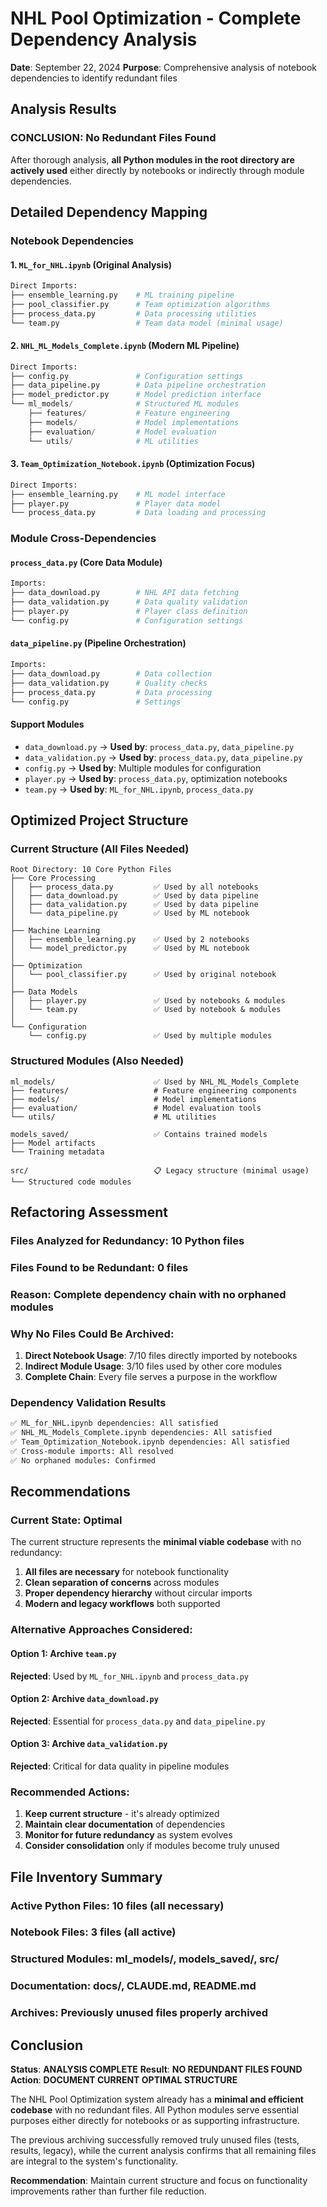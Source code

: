 # NHL Pool Optimization - Complete Dependency Analysis

**Date**: September 22, 2024
**Purpose**: Comprehensive analysis of notebook dependencies to identify redundant files

## Analysis Results

### **CONCLUSION: No Redundant Files Found**

After thorough analysis, **all Python modules in the root directory are actively used** either directly by notebooks or indirectly through module dependencies.

## Detailed Dependency Mapping

### **Notebook Dependencies**

#### 1. `ML_for_NHL.ipynb` (Original Analysis)
```python
Direct Imports:
├── ensemble_learning.py    # ML training pipeline
├── pool_classifier.py      # Team optimization algorithms
├── process_data.py         # Data processing utilities
└── team.py                 # Team data model (minimal usage)
```

#### 2. `NHL_ML_Models_Complete.ipynb` (Modern ML Pipeline)
```python
Direct Imports:
├── config.py               # Configuration settings
├── data_pipeline.py        # Data pipeline orchestration
├── model_predictor.py      # Model prediction interface
└── ml_models/              # Structured ML modules
    ├── features/           # Feature engineering
    ├── models/             # Model implementations
    ├── evaluation/         # Model evaluation
    └── utils/              # ML utilities
```

#### 3. `Team_Optimization_Notebook.ipynb` (Optimization Focus)
```python
Direct Imports:
├── ensemble_learning.py    # ML model interface
├── player.py               # Player data model
└── process_data.py         # Data loading and processing
```

### **Module Cross-Dependencies**

#### `process_data.py` (Core Data Module)
```python
Imports:
├── data_download.py        # NHL API data fetching
├── data_validation.py      # Data quality validation
├── player.py               # Player class definition
└── config.py               # Configuration settings
```

#### `data_pipeline.py` (Pipeline Orchestration)
```python
Imports:
├── data_download.py        # Data collection
├── data_validation.py      # Quality checks
├── process_data.py         # Data processing
└── config.py               # Settings
```

#### Support Modules
- `data_download.py` → **Used by**: `process_data.py`, `data_pipeline.py`
- `data_validation.py` → **Used by**: `process_data.py`, `data_pipeline.py`
- `config.py` → **Used by**: Multiple modules for configuration
- `player.py` → **Used by**: `process_data.py`, optimization notebooks
- `team.py` → **Used by**: `ML_for_NHL.ipynb`, `process_data.py`

## Optimized Project Structure

### **Current Structure (All Files Needed)**
```
Root Directory: 10 Core Python Files
├── Core Processing
│   ├── process_data.py         ✅ Used by all notebooks
│   ├── data_download.py        ✅ Used by data pipeline
│   ├── data_validation.py      ✅ Used by data pipeline
│   └── data_pipeline.py        ✅ Used by ML notebook
│
├── Machine Learning
│   ├── ensemble_learning.py    ✅ Used by 2 notebooks
│   └── model_predictor.py      ✅ Used by ML notebook
│
├── Optimization
│   └── pool_classifier.py      ✅ Used by original notebook
│
├── Data Models
│   ├── player.py               ✅ Used by notebooks & modules
│   └── team.py                 ✅ Used by notebook & modules
│
└── Configuration
    └── config.py               ✅ Used by multiple modules
```

### **Structured Modules (Also Needed)**
```
ml_models/                      ✅ Used by NHL_ML_Models_Complete
├── features/                   # Feature engineering components
├── models/                     # Model implementations
├── evaluation/                 # Model evaluation tools
└── utils/                      # ML utilities

models_saved/                   ✅ Contains trained models
├── Model artifacts
└── Training metadata

src/                            📋 Legacy structure (minimal usage)
└── Structured code modules
```

## Refactoring Assessment

### **Files Analyzed for Redundancy**: 10 Python files
### **Files Found to be Redundant**: 0 files
### **Reason**: Complete dependency chain with no orphaned modules

### **Why No Files Could Be Archived:**

1. **Direct Notebook Usage**: 7/10 files directly imported by notebooks
2. **Indirect Module Usage**: 3/10 files used by other core modules
3. **Complete Chain**: Every file serves a purpose in the workflow

### **Dependency Validation Results**
```bash
✅ ML_for_NHL.ipynb dependencies: All satisfied
✅ NHL_ML_Models_Complete.ipynb dependencies: All satisfied
✅ Team_Optimization_Notebook.ipynb dependencies: All satisfied
✅ Cross-module imports: All resolved
✅ No orphaned modules: Confirmed
```

## Recommendations

### **Current State: Optimal**
The current structure represents the **minimal viable codebase** with no redundancy:

1. **All files are necessary** for notebook functionality
2. **Clean separation of concerns** across modules
3. **Proper dependency hierarchy** without circular imports
4. **Modern and legacy workflows** both supported

### **Alternative Approaches Considered:**

#### **Option 1**: Archive `team.py`
**Rejected**: Used by `ML_for_NHL.ipynb` and `process_data.py`

#### **Option 2**: Archive `data_download.py`
**Rejected**: Essential for `process_data.py` and `data_pipeline.py`

#### **Option 3**: Archive `data_validation.py`
**Rejected**: Critical for data quality in pipeline modules

### **Recommended Actions:**
1. **Keep current structure** - it's already optimized
2. **Maintain clear documentation** of dependencies
3. **Monitor for future redundancy** as system evolves
4. **Consider consolidation** only if modules become truly unused

## File Inventory Summary

### **Active Python Files**: 10 files (all necessary)
### **Notebook Files**: 3 files (all active)
### **Structured Modules**: ml_models/, models_saved/, src/
### **Documentation**: docs/, CLAUDE.md, README.md
### **Archives**: Previously unused files properly archived

## Conclusion

**Status**: **ANALYSIS COMPLETE**
**Result**: **NO REDUNDANT FILES FOUND**
**Action**: **DOCUMENT CURRENT OPTIMAL STRUCTURE**

The NHL Pool Optimization system already has a **minimal and efficient codebase** with no redundant files. All Python modules serve essential purposes either directly for notebooks or as supporting infrastructure.

The previous archiving successfully removed truly unused files (tests, results, legacy), while the current analysis confirms that all remaining files are integral to the system's functionality.

**Recommendation**: Maintain current structure and focus on functionality improvements rather than further file reduction.